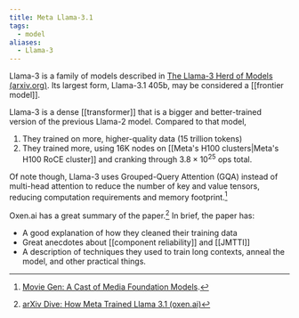 ```yaml
---
title: Meta Llama-3.1
tags:
  - model
aliases:
  - Llama-3
---
```

Llama-3 is a family of models described in [The Llama-3 Herd of Models (arxiv.org)](https://arxiv.org/abs/2407.21783). Its largest form, Llama-3.1 405b, may be considered a [[frontier model]].

Llama-3 is a dense [[transformer]] that is a bigger and better-trained version of the previous Llama-2 model. Compared to that model,

1. They trained on more, higher-quality data (15 trillion tokens)
2. They trained more, using 16K nodes on [[Meta's H100 clusters|Meta's H100 RoCE cluster]] and cranking through $3.8 \times 10^{25}$ ops total.

Of note though, Llama-3 uses Grouped-Query Attention (GQA) instead of multi-head attention to reduce the number of key and value tensors, reducing computation requirements and memory footprint.[^moviegenpaper]

Oxen.ai has a great summary of the paper.[^oxen-ai-summary] In brief, the paper has:

- A good explanation of how they cleaned their training data
- Great anecdotes about [[component reliability]] and [[JMTTI]]
- A description of techniques they used to train long contexts, anneal the model, and other practical things.

[^oxen-ai-summary]: [arXiv Dive: How Meta Trained Llama 3.1 (oxen.ai)](https://ghost.oxen.ai/llama-3-1-herd-of-models/)
[^moviegenpaper]: [Movie Gen: A Cast of Media Foundation Models](https://ai.meta.com/static-resource/movie-gen-research-paper).